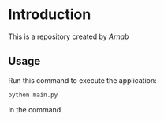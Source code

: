 # Introduction

This is a repository created by *Arnab*

## Usage

Run this command to execute the application:

`python main.py`

In the command
```
